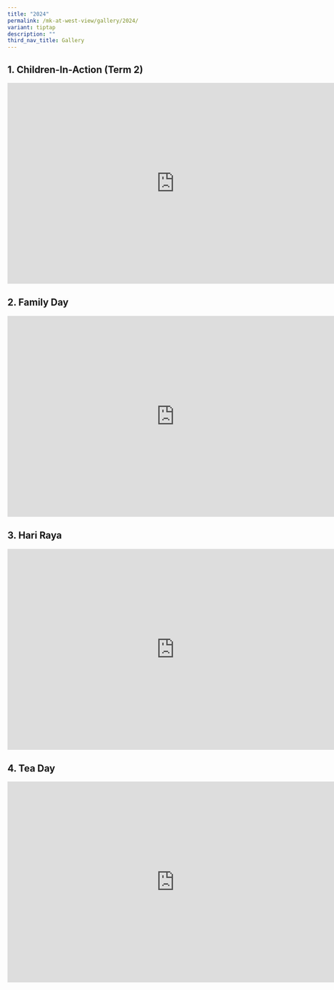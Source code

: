 ```yaml
---
title: "2024"
permalink: /mk-at-west-view/gallery/2024/
variant: tiptap
description: ""
third_nav_title: Gallery
---
```

<h2>1. Children-In-Action (Term 2)</h2>
<div class="iframe-wrapper">
<iframe height="450" width="748" allowfullscreen="true" frameborder="0" src="https://docs.google.com/presentation/d/e/2PACX-1vSebP8E9CTFE3Bab1CDpAz5BOJngo6p56-yNmdQncXGhafyW-XWY4lQQNo0qkthJnuSEJGhQlcR_m9w/embed?start=false&amp;loop=false&amp;delayms=3000"></iframe>
</div>
<h2>2. Family Day</h2>
<div class="iframe-wrapper">
<iframe height="450" width="748" allowfullscreen="true" frameborder="0" src="https://docs.google.com/presentation/d/e/2PACX-1vTRSGiB_0bM1gU_BONBM2SI3iYH0aOub3TVmMJ6rr9aOctanfThCX7N4DoHblJ3bukwfkOMwYCylKMX/embed?start=false&amp;loop=false&amp;delayms=3000"></iframe>
</div>
<h2>3. Hari Raya</h2>
<div class="iframe-wrapper">
<iframe height="450" width="748" allowfullscreen="true" frameborder="0" src="https://docs.google.com/presentation/d/e/2PACX-1vSj8JbwpXedtfCiPYi57RCRdJWIaz58yJpoHksAchho1AXn6UiDO7aBW_kB0gqVynogPYeQ6yCaZKMi/embed?start=false&amp;loop=false&amp;delayms=3000"></iframe>
</div>
<h2>4. Tea Day</h2>
<div class="iframe-wrapper">
<iframe height="450" width="748" allowfullscreen="true" frameborder="0" src="https://docs.google.com/presentation/d/e/2PACX-1vQx3-EJPET3Ib0pBdGPnsDXDUeiZjQhn4DS5bvi7I-hx_p0sHKYyhph8RaVjHuPaGA4TlfH9zB6Kdtq/embed?start=false&amp;loop=false&amp;delayms=3000"></iframe>
</div>
<p></p>